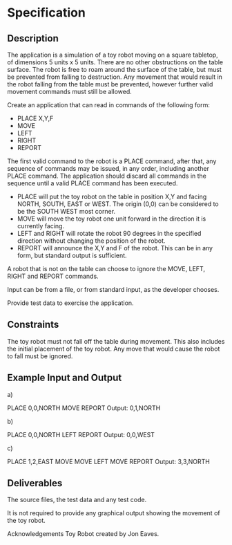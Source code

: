 # Specification

## Description

The application is a simulation of a toy robot moving on a square tabletop, of dimensions 5 units x 5 units. There are no other obstructions on the table surface.
The robot is free to roam around the surface of the table, but must be prevented from falling to destruction. Any movement that would result in the robot falling from the table must be prevented, however further valid movement commands must still be allowed.

Create an application that can read in commands of the following form:

- PLACE X,Y,F
- MOVE
- LEFT
- RIGHT
- REPORT

The first valid command to the robot is a PLACE command, after that, any sequence of commands may be issued, in any order, including another PLACE command. The application should discard all commands in the sequence until a valid PLACE command has been executed.

- PLACE will put the toy robot on the table in position X,Y and facing NORTH, SOUTH, EAST or WEST. The origin (0,0) can be considered to be the SOUTH WEST most corner.
- MOVE will move the toy robot one unit forward in the direction it is currently facing.
- LEFT and RIGHT will rotate the robot 90 degrees in the specified direction without changing the position of the robot.
- REPORT will announce the X,Y and F of the robot. This can be in any form, but standard output is sufficient.

A robot that is not on the table can choose to ignore the MOVE, LEFT, RIGHT and REPORT commands.

Input can be from a file, or from standard input, as the developer chooses.

Provide test data to exercise the application.

## Constraints
The toy robot must not fall off the table during movement. This also includes the initial placement of the toy robot. Any move that would cause the robot to fall must be ignored.

## Example Input and Output

a)

PLACE 0,0,NORTH
MOVE
REPORT
Output: 0,1,NORTH

b)

PLACE 0,0,NORTH
LEFT
REPORT
Output: 0,0,WEST

c)

PLACE 1,2,EAST
MOVE
MOVE
LEFT
MOVE
REPORT
Output: 3,3,NORTH

## Deliverables
The source files, the test data and any test code.

It is not required to provide any graphical output showing the movement of the toy robot.

Acknowledgements
Toy Robot created by Jon Eaves.
